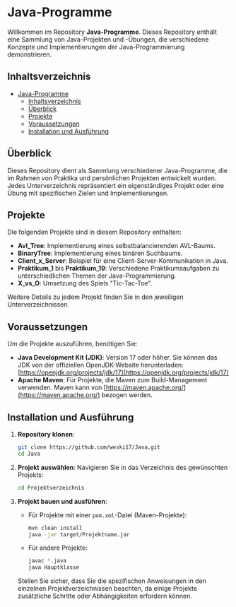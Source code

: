 
# Java-Programme

Willkommen im Repository **Java-Programme**. Dieses Repository enthält eine Sammlung von Java-Projekten und -Übungen, die verschiedene Konzepte und Implementierungen der Java-Programmierung demonstrieren.

## Inhaltsverzeichnis

- [Java-Programme](#java-programme)
  - [Inhaltsverzeichnis](#inhaltsverzeichnis)
  - [Überblick](#überblick)
  - [Projekte](#projekte)
  - [Voraussetzungen](#voraussetzungen)
  - [Installation und Ausführung](#installation-und-ausführung)

## Überblick

Dieses Repository dient als Sammlung verschiedener Java-Programme, die im Rahmen von Praktika und persönlichen Projekten entwickelt wurden. Jedes Unterverzeichnis repräsentiert ein eigenständiges Projekt oder eine Übung mit spezifischen Zielen und Implementierungen.

## Projekte

Die folgenden Projekte sind in diesem Repository enthalten:

- **Avl_Tree**: Implementierung eines selbstbalancierenden AVL-Baums.
- **BinaryTree**: Implementierung eines binären Suchbaums.
- **Client_x_Server**: Beispiel für eine Client-Server-Kommunikation in Java.
- **Praktikum_1** bis **Praktikum_19**: Verschiedene Praktikumsaufgaben zu unterschiedlichen Themen der Java-Programmierung.
- **X_vs_O**: Umsetzung des Spiels "Tic-Tac-Toe".

Weitere Details zu jedem Projekt finden Sie in den jeweiligen Unterverzeichnissen.

## Voraussetzungen

Um die Projekte auszuführen, benötigen Sie:

- **Java Development Kit (JDK)**: Version 17 oder höher. Sie können das JDK von der offiziellen OpenJDK-Website herunterladen: [https://openjdk.org/projects/jdk/17](https://openjdk.org/projects/jdk/17)
- **Apache Maven**: Für Projekte, die Maven zum Build-Management verwenden. Maven kann von [https://maven.apache.org/](https://maven.apache.org/) bezogen werden.

## Installation und Ausführung

1. **Repository klonen**:
   ```bash
   git clone https://github.com/weski17/Java.git
   cd Java
   ```

2. **Projekt auswählen**:
   Navigieren Sie in das Verzeichnis des gewünschten Projekts:
   ```bash
   cd Projektverzeichnis
   ```

3. **Projekt bauen und ausführen**:
   - Für Projekte mit einer `pom.xml`-Datei (Maven-Projekte):
     ```bash
     mvn clean install
     java -jar target/Projektname.jar
     ```
   - Für andere Projekte:
     ```bash
     javac *.java
     java Hauptklasse
     ```

   Stellen Sie sicher, dass Sie die spezifischen Anweisungen in den einzelnen Projektverzeichnissen beachten, da einige Projekte zusätzliche Schritte oder Abhängigkeiten erfordern können.


